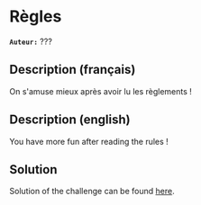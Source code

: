 # Règles

**`Auteur:`** ???

## Description (français)

On s'amuse mieux après avoir lu les règlements !

## Description (english)

You have more fun after reading the rules !

## Solution

Solution of the challenge can be found [here](solution/).
